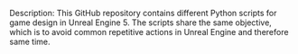 Description: This GitHub repository contains different Python scripts for game design in Unreal Engine 5.
The scripts share the same objective, which is to avoid common repetitive actions in Unreal Engine and therefore same time.
